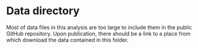 # Data directory

Most of data files in this analysis are too large to include them in the public
GitHub repository. Upon publication, there should be a link to a place from 
which download the data contained in this folder. 
